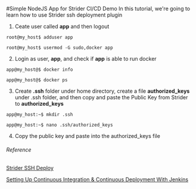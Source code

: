 #Simple NodeJS App for Strider CI/CD Demo
In this tutorial, we're going to learn how to use Strider ssh deployment plugin

1. Ceate user called **app** and then logout

```
root@my_host$ adduser app

root@my_host$ usermod -G sudo,docker app
```

2. Login as user, **app**, and check if **app** is able to run docker

```
app@my_host@$ docker info

app@my_host@$ docker ps
```

3. Create **.ssh** folder under home directory, create a file **authorized_keys** under .ssh folder, and then copy and paste the Public Key from Strider to **authorized_keys**

```
app@my_host:~$ mkdir .ssh

app@my_host:~$ nano .ssh/authorized_keys
```

4. Copy the public key and paste into the authorized_keys file 


###### Reference

[Strider SSH Deploy](https://futurestud.io/blog/strider-continuous-deployment-to-any-server-via-ssh)

[Setting Up Continuous Integration & Continuous Deployment With Jenkins](http://code.tutsplus.com/tutorials/setting-up-continuous-integration-continuous-deployment-with-jenkins--cms-21511)
